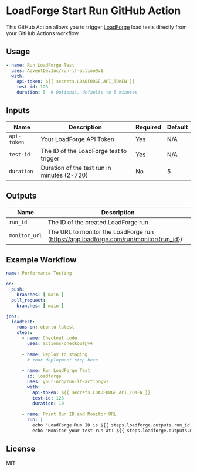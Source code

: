 # LoadForge Start Run GitHub Action

This GitHub Action allows you to trigger [LoadForge](https://loadforge.com) load tests directly from your GitHub Actions workflow.

## Usage

```yaml
- name: Run LoadForge Test
  uses: AdventDevInc/run-lf-action@v1
  with:
    api-token: ${{ secrets.LOADFORGE_API_TOKEN }}
    test-id: 123
    duration: 5  # Optional, defaults to 5 minutes
```

## Inputs

| Name | Description | Required | Default |
|------|-------------|----------|---------|
| `api-token` | Your LoadForge API Token | Yes | N/A |
| `test-id` | The ID of the LoadForge test to trigger | Yes | N/A |
| `duration` | Duration of the test run in minutes (2-720) | No | 5 |

## Outputs

| Name | Description |
|------|-------------|
| `run_id` | The ID of the created LoadForge run |
| `monitor_url` | The URL to monitor the LoadForge run (https://app.loadforge.com/run/monitor/{run_id}) |

## Example Workflow

```yaml
name: Performance Testing

on:
  push:
    branches: [ main ]
  pull_request:
    branches: [ main ]

jobs:
  loadtest:
    runs-on: ubuntu-latest
    steps:
      - name: Checkout code
        uses: actions/checkout@v4
      
      - name: Deploy to staging
        # Your deployment step here
      
      - name: Run LoadForge Test
        id: loadforge
        uses: your-org/run-lf-action@v1
        with:
          api-token: ${{ secrets.LOADFORGE_API_TOKEN }}
          test-id: 123
          duration: 10
      
      - name: Print Run ID and Monitor URL
        run: |
          echo "LoadForge Run ID is ${{ steps.loadforge.outputs.run_id }}"
          echo "Monitor your test run at: ${{ steps.loadforge.outputs.monitor_url }}"
```

## License

MIT
